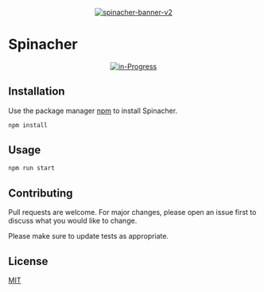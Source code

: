 <p align="center"> 
   <a href="https://shubhamlodhi.github.io/"><a href="https://ibb.co/nPQF83J"><img src="https://i.ibb.co/bbNkRH9/spinacher-banner-v2.png" alt="spinacher-banner-v2" border="0"></a></a>
  
</p>

# Spinacher
<p align="center"> 
<a href="https://ibb.co/h8Xh8ns"><img src="https://i.ibb.co/nk3ZkVr/in-Progress.png" alt="in-Progress" border="0"></a>
</p>

## Installation

Use the package manager [npm](https://docs.npmjs.com/cli/v8/commands/npm-install) to install Spinacher.

```bash
npm install
```
## Usage

```bash
npm run start
```
## Contributing
Pull requests are welcome. For major changes, please open an issue first to discuss what you would like to change.

Please make sure to update tests as appropriate.

## License
[MIT](https://choosealicense.com/licenses/mit/)
